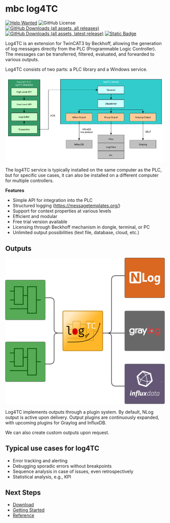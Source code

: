 # mbc log4TC

[![Help Wanted](https://img.shields.io/github/issues/mbc-engineering/log4TC/help%20wanted?label=issue-help-wanted)](https://github.com/mbc-engineering/log4TC/labels/help%20wanted)
![GitHub License](https://img.shields.io/github/license/mbc-engineering/log4TC)
[![GitHub Downloads (all assets, all releases)](https://img.shields.io/github/downloads/mbc-engineering/log4TC/total)](https://github.com/mbc-engineering/log4TC/releases)
[![GitHub Downloads (all assets, latest release)](https://img.shields.io/github/downloads/mbc-engineering/log4TC/latest/total)](https://github.com/mbc-engineering/log4TC/releases/latest)
[![Static Badge](https://img.shields.io/badge/documentation-s?label=see)](link=https%3A%2F%2Fmbc-engineering.github.io%2Flog4TC)



Log4TC is an extension for TwinCAT3 by Beckhoff, allowing the generation of log messages directly from the PLC (Programmable Logic Controller). The messages can be transferred, filtered, evaluated, and forwarded to various outputs.

Log4TC consists of two parts: a PLC library and a Windows service.

![Architecture](docs/assets/architektur.png)

The log4TC service is typically installed on the same computer as the PLC, but for specific use cases, it can also be installed on a different computer for multiple controllers.

**Features**
* Simple API for integration into the PLC
* Structured logging (https://messagetemplates.org/)
* Support for context properties at various levels
* Efficient and modular
* Free trial version available
* Licensing through Beckhoff mechanism in dongle, terminal, or PC
* Unlimited output possibilities (text file, database, cloud, etc.)

## Outputs

![Outputs](docs/assets/showcase.png)

Log4TC implements outputs through a plugin system. By default, NLog output is active upon delivery. Output plugins are continuously expanded, with upcoming plugins for Graylog and InfluxDB.

We can also create custom outputs upon request.

## Typical use cases for log4TC

* Error tracking and alerting
* Debugging sporadic errors without breakpoints
* Sequence analysis in case of issues, even retrospectively
* Statistical analysis, e.g., KPI

## Next Steps

* [Download](https://github.com/mbc-engineering/log4TC/releases/latest)
* [Getting Started](gettingstarted/intro.md)
* [Reference](reference/index.md)
